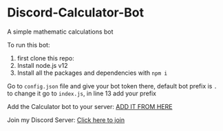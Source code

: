 # Discord-Calculator-Bot
A simple mathematic calculations bot

To run this bot:
1. first clone this repo:
2. Install node.js v12
3. Install all the packages and dependencies with `npm i` 

Go to `config.json` file and give your bot token there, default bot prefix is `.` to change it go to `index.js`, in line 13 add your prefix

Add the Calculator bot to your server: [ADD IT FROM HERE](https://discord.com/api/oauth2/authorize?client_id=840598582867263509&permissions=391232&scope=bot)

Join my Discord Server: [Click here to join](https://discord.gg/787UdG33zM)
